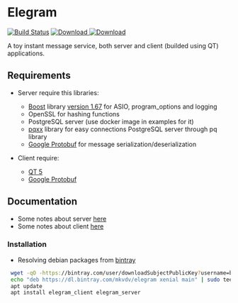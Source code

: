 # Elegram
[![Build Status](https://travis-ci.com/mkvdv/elegram.svg?branch=master)](https://travis-ci.com/mkvdv/elegram)
[![Download](https://api.bintray.com/packages/mkvdv/elegram/elegram/images/download.svg?version=elegram_server) ](https://bintray.com/mkvdv/elegram/elegram/elegram_server/link)
[![Download](https://api.bintray.com/packages/mkvdv/elegram/elegram/images/download.svg?version=elegram_client) ](https://bintray.com/mkvdv/elegram/elegram/elegram_client/link)


A toy instant message service, both server and client (builded using QT) applications.

## Requirements
* Server require this libraries:
   * [Boost](https://www.boost.org/) library [version 1.67](https://packages.ubuntu.com/cosmic/libboost-all-dev) 
   for ASIO, program_options and logging
   * OpenSSL for hashing functions
   * PostgreSQL server (use docker image in examples for it)
   * [pqxx](http://pqxx.org/development/libpqxx/) library for easy connections PostgreSQL server through pq library
   * [Google Protobuf](https://developers.google.com/protocol-buffers/) for message serialization/deserialization
   
   
* Client require:
    * [QT 5](https://www.qt.io/)
    * [Google Protobuf](https://developers.google.com/protocol-buffers/)
   
## Documentation
* Some notes about server [here](docs/server.md)
* Some notes about client [here](docs/client.md)

### Installation

* Resolving debian packages from [bintray](https://bintray.com/mkvdv/elegram/elegram)

```bash
 wget -qO -https://bintray.com/user/downloadSubjectPublicKey?username=bintray | sudo apt-key add -
 echo "deb https://dl.bintray.com/mkvdv/elegram xenial main" | sudo tee -a /etc/apt/sources.list
 apt update
 apt install elegram_client elegram_server
``` 
